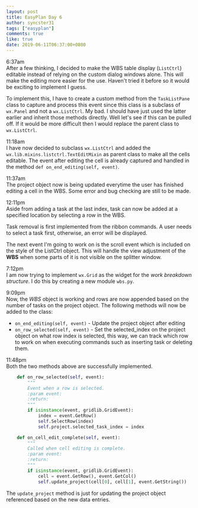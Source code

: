 ```yaml
---
layout: post
title: EasyPlan Day 6
author: syncster31
tags: ["easyplan"]
comments: true
like: true
date: 2019-06-11T06:37:00+0800
---
```

6:37am  
After a few thinking, I decided to make the WBS table display (```ListCtrl```) editable instead of relying on the custom dialog windows alone. This will make the editing more easier for the use. Haven't tried it before so it would be exciting to implement I guess.

To implement this, I have to create a custom method from the ```TaskListPane``` class to capture and process this event since this class is a subclass of ```wx.Panel``` and not a ```wx.ListCtrl```. My bad. I should have just used the latter earlier and inherit those methods directly. Well let's see if this can be pulled off. If it would be more difficult then I would replace the parent class to ```wx.ListCtrl```.

11:18am  
I have now decided to subclass ```wx.ListCtrl``` and added the ```wx.lib.mixins.listctrl.TextEditMixin``` as parent class to make all the cells editable. The event after editing the cell is already captured and handled in the method ```def on_end_editing(self, event)```.

11:37am  
The project object now is being updated everytime the user has finished editing a cell in the WBS. Some error and bug checking are still to be made.

12:11pm  
Aside from adding a task at the last index, task can now be added at a specified location by selecting a row in the WBS.

Task removal is first implemented from the ribbon commands. A user needs to select a task first, otherwise, an error will be displayed.

The next event I'm going to work on is the scroll event which is included on the style of the ListCtrl object. This will handle the view adjustment of the **WBS** when some parts of it is not visible on the splitter window.

7:12pm  
I am now trying to implement ```wx.Grid``` as the widget for the _work breakdown structure_. I do this by creating a new module ```wbs.py```. 

9:09pm  
Now, the _WBS_ object is working and rows are now appended based on the number of tasks on the project object. The following methods will now be added to the class:

- ```on_end_editing(self, event)``` - Update the project object after editing
- ```on_row_selected(self, event)``` - Set the selected_index on the project object on what row index is selected, this way, we can track which row to work on when executing commands such as inserting task or deleting them.

11:48pm  
Both the two methods above are successfully implemented.

```python
    def on_row_selected(self, event):
        """
        Event when a row is selected.
        :param event:
        :return:
        """
        if isinstance(event, gridlib.GridEvent):
            index = event.GetRow()
            self.SelectRow(index)
            self.project.selected_task_index = index

    def on_cell_edit_complete(self, event):
        """
        Called when cell editing is complete.
        :param event:
        :return:
        """
        if isinstance(event, gridlib.GridEvent):
            cell = event.GetRow(), event.GetCol()
            self.update_project(cell[0], cell[1], event.GetString())
```

The ```update_project``` method is just for updating the project object referenced based on the new data entries.
